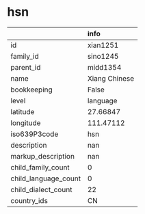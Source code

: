# hsn
|                      | info          |
|:---------------------|:--------------|
| id                   | xian1251      |
| family_id            | sino1245      |
| parent_id            | midd1354      |
| name                 | Xiang Chinese |
| bookkeeping          | False         |
| level                | language      |
| latitude             | 27.66847      |
| longitude            | 111.47112     |
| iso639P3code         | hsn           |
| description          | nan           |
| markup_description   | nan           |
| child_family_count   | 0             |
| child_language_count | 0             |
| child_dialect_count  | 22            |
| country_ids          | CN            |